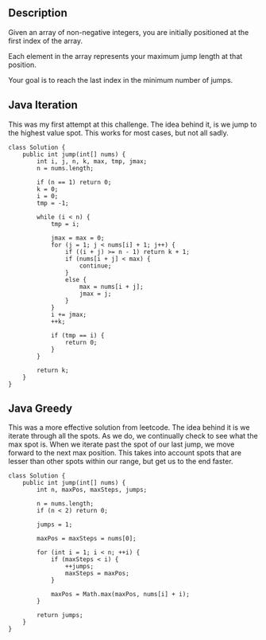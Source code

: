 ## Description

Given an array of non-negative integers, you are initially positioned at the first index of the array.

Each element in the array represents your maximum jump length at that position.

Your goal is to reach the last index in the minimum number of jumps.

## Java Iteration

This was my first attempt at this challenge. The idea behind it, is we jump to the highest value spot. This works for most cases, but not all sadly.

```
class Solution {
    public int jump(int[] nums) {
        int i, j, n, k, max, tmp, jmax;
        n = nums.length;
        
        if (n == 1) return 0;
        k = 0;
        i = 0;
        tmp = -1;
        
        while (i < n) {
            tmp = i;
            
            jmax = max = 0;
            for (j = 1; j < nums[i] + 1; j++) {
                if ((i + j) >= n - 1) return k + 1;
                if (nums[i + j] < max) {
                    continue;
                }
                else {
                    max = nums[i + j];
                    jmax = j;                    
                }
            }
            i += jmax;
            ++k;
            
            if (tmp == i) {
                return 0;
            }
        }
        
        return k;
    }
}
```

## Java Greedy

This was a more effective solution from leetcode. The idea behind it is we iterate through all the spots. As we do, we continually check to see what the max spot is. When we iterate past the spot of our last jump, we move forward to the next max position. This takes into account spots that are lesser than other spots within our range, but get us to the end faster.

```
class Solution {
    public int jump(int[] nums) {
        int n, maxPos, maxSteps, jumps;
        
        n = nums.length;
        if (n < 2) return 0;
        
        jumps = 1;
        
        maxPos = maxSteps = nums[0];
        
        for (int i = 1; i < n; ++i) {
            if (maxSteps < i) {
                ++jumps;
                maxSteps = maxPos;
            }
            
            maxPos = Math.max(maxPos, nums[i] + i);
        }
        
        return jumps;
    }
}
```
